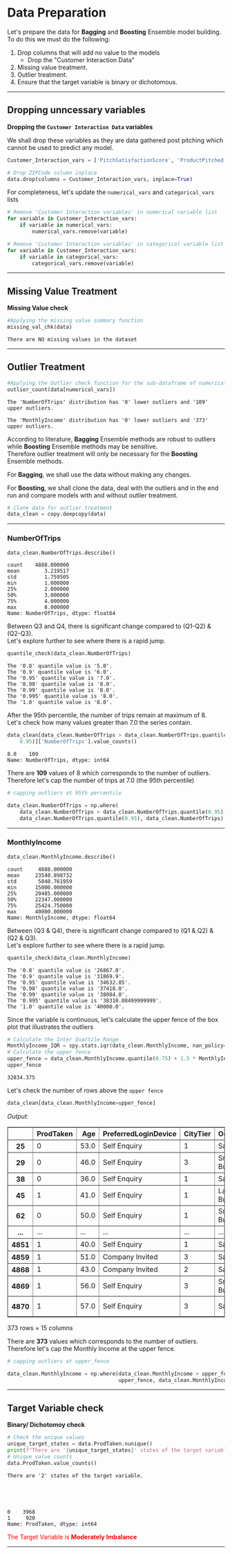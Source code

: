# Data Preparation  

Let's prepare the data for **Bagging** and **Boosting** Ensemble model building.
To do this we must do the following:
1. Drop columns that will add no value to the models
    * Drop the "Customer Interaction Data"
2. Missing value treatment.
3. Outlier treatment.
4. Ensure that the target variable is binary or dichotomous.

---

## Dropping unncessary variables

**Dropping the `Customer Interaction Data` variables**

We shall drop these variables as they are data gathered post pitching which cannot be used to predict any model.


```python
Customer_Interaction_vars = ['PitchSatisfactionScore', 'ProductPitched', 'NumberOfFollowups','DurationOfPitch']
```


```python
# Drop ZIPCode column inplace
data.drop(columns = Customer_Interaction_vars, inplace=True)
```

For completeness, let's update the `numerical_vars` and `categorical_vars` lists


```python
# Remove 'Customer Interaction variables' in numerical variable list
for variable in Customer_Interaction_vars:
    if variable in numerical_vars:
        numerical_vars.remove(variable)

# Remove 'Customer Interaction variables' in categorical variable list
for variable in Customer_Interaction_vars:
    if variable in categorical_vars:
        categorical_vars.remove(variable)
```

---

## Missing Value Treatment

**Missing Value check**


```python
#Applying the missing value summary function
missing_val_chk(data)
```

    There are NO missing values in the dataset
    

---

## Outlier Treatment


```python
#Applying the Outlier check function for the sub-dataframe of numerical variables
outlier_count(data[numerical_vars])
```

    The 'NumberOfTrips' distribution has '0' lower outliers and '109' upper outliers.
    
    The 'MonthlyIncome' distribution has '0' lower outliers and '373' upper outliers.
    
    

According to literature, **Bagging** Ensemble methods are robust to outliers while **Boosting** Ensemble methods may be sensitive.  
Therefore outlier treatment will only be necessary for the **Boosting** Ensemble methods.

For **Bagging**, we shall use the data without making any changes.

For **Boosting**, we shall clone the data, deal with the outliers and in the end run and compare models with and without outlier treatment.


```python
# Clone data for outlier treatment
data_clean = copy.deepcopy(data)
```

---

### NumberOfTrips


```python
data_clean.NumberOfTrips.describe()
```




    count    4888.000000
    mean        3.219517
    std         1.759505
    min         1.000000
    25%         2.000000
    50%         3.000000
    75%         4.000000
    max         8.000000
    Name: NumberOfTrips, dtype: float64



Between Q3 and Q4, there is significant change compared to (Q1-Q2) & (Q2-Q3).  
Let's explore further to see where there is a rapid jump.


```python
quantile_check(data_clean.NumberOfTrips)
```

    The '0.8' quantile value is '5.0'.
    The '0.9' quantile value is '6.0'.
    The '0.95' quantile value is '7.0'.
    The '0.98' quantile value is '8.0'.
    The '0.99' quantile value is '8.0'.
    The '0.995' quantile value is '8.0'.
    The '1.0' quantile value is '8.0'.
    

After the 95th percentile, the number of trips remain at maximum of 8.  
Let's check how many values greater than 7.0 the series contain.


```python
data_clean[data_clean.NumberOfTrips > data_clean.NumberOfTrips.quantile(
    0.95)]['NumberOfTrips'].value_counts()
```




    8.0    109
    Name: NumberOfTrips, dtype: int64



There are **109** values of 8 which corresponds to the number of outliers.
Therefore let's cap the number of trips at 7.0 (the 95th percentile)


```python
# capping outliers at 95th percentile

data_clean.NumberOfTrips = np.where(
    data_clean.NumberOfTrips > data_clean.NumberOfTrips.quantile(0.95),
    data_clean.NumberOfTrips.quantile(0.95), data_clean.NumberOfTrips)
```

---

### MonthlyIncome


```python
data_clean.MonthlyIncome.describe()
```




    count     4888.000000
    mean     23540.898732
    std       5040.761959
    min      15000.000000
    25%      20485.000000
    50%      22347.000000
    75%      25424.750000
    max      40000.000000
    Name: MonthlyIncome, dtype: float64



Between (Q3 & Q4), there is significant change compared to (Q1 & Q2) & (Q2 & Q3).  
Let's explore further to see where there is a rapid jump.


```python
quantile_check(data_clean.MonthlyIncome)
```

    The '0.8' quantile value is '26867.0'.
    The '0.9' quantile value is '31869.9'.
    The '0.95' quantile value is '34632.85'.
    The '0.98' quantile value is '37418.0'.
    The '0.99' quantile value is '38084.0'.
    The '0.995' quantile value is '38310.08499999999'.
    The '1.0' quantile value is '40000.0'.
    

Since the variable is continuous, let's calculate the upper fence of the box plot that illustrates the outliers


```python
# Calculate the Inter Quartile Range
MonthlyIncome_IQR = spy.stats.iqr(data_clean.MonthlyIncome, nan_policy="omit")
# Calculate the upper fence
upper_fence = data_clean.MonthlyIncome.quantile(0.75) + 1.5 * MonthlyIncome_IQR
upper_fence
```




    32834.375



Let's check the number of rows above the `upper fence`


```python
data_clean[data_clean.MonthlyIncome>upper_fence]
```




<div>

*Output:*


<table border="1" class="dataframe">
  <thead>
    <tr style="text-align: right;">
      <th></th>
      <th>ProdTaken</th>
      <th>Age</th>
      <th>PreferredLoginDevice</th>
      <th>CityTier</th>
      <th>Occupation</th>
      <th>Gender</th>
      <th>NumberOfPersonVisited</th>
      <th>PreferredPropertyStar</th>
      <th>MaritalStatus</th>
      <th>NumberOfTrips</th>
      <th>Passport</th>
      <th>OwnCar</th>
      <th>NumberOfChildrenVisited</th>
      <th>Designation</th>
      <th>MonthlyIncome</th>
    </tr>
  </thead>
  <tbody>
    <tr>
      <th>25</th>
      <td>0</td>
      <td>53.0</td>
      <td>Self Enquiry</td>
      <td>1</td>
      <td>Salaried</td>
      <td>Female</td>
      <td>2</td>
      <td>3.0</td>
      <td>Married</td>
      <td>5.0</td>
      <td>0</td>
      <td>0</td>
      <td>1.0</td>
      <td>VP</td>
      <td>34094.0</td>
    </tr>
    <tr>
      <th>29</th>
      <td>0</td>
      <td>46.0</td>
      <td>Self Enquiry</td>
      <td>3</td>
      <td>Small Business</td>
      <td>Female</td>
      <td>2</td>
      <td>5.0</td>
      <td>Single</td>
      <td>4.0</td>
      <td>0</td>
      <td>0</td>
      <td>1.0</td>
      <td>VP</td>
      <td>33947.0</td>
    </tr>
    <tr>
      <th>38</th>
      <td>0</td>
      <td>36.0</td>
      <td>Self Enquiry</td>
      <td>1</td>
      <td>Salaried</td>
      <td>Female</td>
      <td>2</td>
      <td>3.0</td>
      <td>Divorced</td>
      <td>1.0</td>
      <td>1</td>
      <td>1</td>
      <td>0.0</td>
      <td>Executive</td>
      <td>40000.0</td>
    </tr>
    <tr>
      <th>45</th>
      <td>1</td>
      <td>41.0</td>
      <td>Self Enquiry</td>
      <td>1</td>
      <td>Large Business</td>
      <td>Female</td>
      <td>2</td>
      <td>3.0</td>
      <td>Divorced</td>
      <td>2.0</td>
      <td>0</td>
      <td>1</td>
      <td>0.0</td>
      <td>VP</td>
      <td>34545.0</td>
    </tr>
    <tr>
      <th>62</th>
      <td>0</td>
      <td>50.0</td>
      <td>Self Enquiry</td>
      <td>1</td>
      <td>Small Business</td>
      <td>Female</td>
      <td>2</td>
      <td>3.0</td>
      <td>Married</td>
      <td>6.0</td>
      <td>1</td>
      <td>1</td>
      <td>1.0</td>
      <td>VP</td>
      <td>33740.0</td>
    </tr>
    <tr>
      <th>...</th>
      <td>...</td>
      <td>...</td>
      <td>...</td>
      <td>...</td>
      <td>...</td>
      <td>...</td>
      <td>...</td>
      <td>...</td>
      <td>...</td>
      <td>...</td>
      <td>...</td>
      <td>...</td>
      <td>...</td>
      <td>...</td>
      <td>...</td>
    </tr>
    <tr>
      <th>4851</th>
      <td>1</td>
      <td>40.0</td>
      <td>Self Enquiry</td>
      <td>1</td>
      <td>Salaried</td>
      <td>Female</td>
      <td>4</td>
      <td>5.0</td>
      <td>Married</td>
      <td>3.0</td>
      <td>1</td>
      <td>1</td>
      <td>1.0</td>
      <td>Executive</td>
      <td>35801.0</td>
    </tr>
    <tr>
      <th>4859</th>
      <td>1</td>
      <td>51.0</td>
      <td>Company Invited</td>
      <td>3</td>
      <td>Salaried</td>
      <td>Male</td>
      <td>3</td>
      <td>3.0</td>
      <td>Single</td>
      <td>5.0</td>
      <td>1</td>
      <td>1</td>
      <td>2.0</td>
      <td>Manager</td>
      <td>35558.0</td>
    </tr>
    <tr>
      <th>4868</th>
      <td>1</td>
      <td>43.0</td>
      <td>Company Invited</td>
      <td>2</td>
      <td>Salaried</td>
      <td>Female</td>
      <td>4</td>
      <td>3.0</td>
      <td>Married</td>
      <td>3.0</td>
      <td>0</td>
      <td>1</td>
      <td>2.0</td>
      <td>Executive</td>
      <td>36539.0</td>
    </tr>
    <tr>
      <th>4869</th>
      <td>1</td>
      <td>56.0</td>
      <td>Self Enquiry</td>
      <td>3</td>
      <td>Small Business</td>
      <td>Female</td>
      <td>3</td>
      <td>4.0</td>
      <td>Single</td>
      <td>3.0</td>
      <td>0</td>
      <td>1</td>
      <td>2.0</td>
      <td>Executive</td>
      <td>37865.0</td>
    </tr>
    <tr>
      <th>4870</th>
      <td>1</td>
      <td>57.0</td>
      <td>Self Enquiry</td>
      <td>3</td>
      <td>Salaried</td>
      <td>Female</td>
      <td>4</td>
      <td>3.0</td>
      <td>Single</td>
      <td>4.0</td>
      <td>1</td>
      <td>1</td>
      <td>3.0</td>
      <td>Senior Manager</td>
      <td>38395.0</td>
    </tr>
  </tbody>
</table>
<p>373 rows × 15 columns</p>
</div>



There are **373** values which corresponds to the number of outliers.  
Therefore let's cap the Monthly Income at the upper fence.  


```python
# capping outliers at upper_fence

data_clean.MonthlyIncome = np.where(data_clean.MonthlyIncome > upper_fence,
                                    upper_fence, data_clean.MonthlyIncome)
```

 ---

## Target Variable check

**Binary/ Dichotomoy check**


```python
# Check the unique values
unique_target_states = data.ProdTaken.nunique()
print(f"There are '{unique_target_states}' states of the target variable.")
# Unique value counts
data.ProdTaken.value_counts()
```

    There are '2' states of the target variable.
    




    0    3968
    1     920
    Name: ProdTaken, dtype: int64



<font color='red'>The Target Variable is **Moderately Imbalance**

 ---
